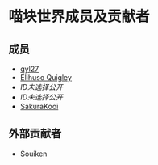 # 喵块世界成员及贡献者



## 成员

- [qyl27](https://github.com/qyl27)
- [Elihuso Quigley](https://github.com/LS-KR)
- *ID未选择公开*
- *ID未选择公开*
- [SakuraKooi](https://github.com/SakuraKoi)



## 外部贡献者

- Souiken
